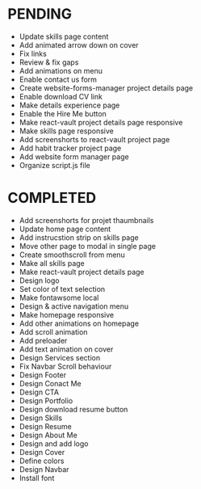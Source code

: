 # PENDING
- Update skills page content
- Add animated arrow down on cover
- Fix links
- Review & fix gaps
- Add animations on menu
- Enable contact us form
- Create website-forms-manager project details page
- Enable download CV link
- Make details experience page
- Enable the Hire Me button
- Make react-vault project details page responsive
- Make skills page responsive
- Add screenshorts to react-vault project page
- Add habit tracker project page
- Add website form manager page
- Organize script.js file

# COMPLETED
- Add screenshorts for projet thaumbnails
- Update home page content
- Add instrucstion strip on skills page
- Move other page to modal in single page
- Create smoothscroll from menu
- Make all skills page
- Make react-vault project details page
- Design logo
- Set color of text selection
- Make fontawsome local
- Design & active navigation menu
- Make homepage responsive
- Add other animations on homepage
- Add scroll animation
- Add preloader
- Add text animation on cover
- Design Services section
- Fix Navbar Scroll behaviour
- Design Footer
- Design Conact Me
- Design CTA
- Design Portfolio
- Design download resume button
- Design Skills
- Design Resume
- Design About Me
- Design and add logo
- Design Cover
- Define colors
- Design Navbar
- Install font